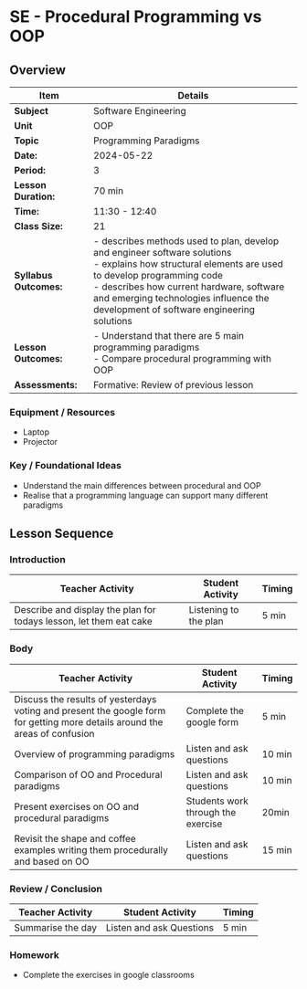 # SE - Procedural Programming vs OOP

## Overview

| Item                       | Details                                                                                                                                                                                                                                                                                  |
| -------------------------- | ---------------------------------------------------------------------------------------------------------------------------------------------------------------------------------------------------------------------------------------------------------------------------------------- |
| **Subject**                | Software Engineering                                                                                                                                                                                                                                                                     |
| **Unit**                   | OOP                                                                                                                                                                                                                                                                                      |
| **Topic**                  | Programming Paradigms                                                                                                                                                                                                                                                                    |
| **Date:**                  | 2024-05-22                                                                                                                                                                                                                                                                               |
| **Period:**                | 3                                                                                                                                                                                                                                                                                        |
| **Lesson Duration:**<br>   | 70 min                                                                                                                                                                                                                                                                                   |
| **Time:**<br>              | 11:30 - 12:40                                                                                                                                                                                                                                                                            |
| **Class Size:**<br>        | 21                                                                                                                                                                                                                                                                                       |
| **Syllabus Outcomes:**<br> | - describes methods used to plan, develop and engineer software solutions<br>- explains how structural elements are used to develop programming code<br>- describes how current hardware, software and emerging technologies influence the development of software engineering solutions |
| **Lesson Outcomes:**       | - Understand that there are 5 main programming paradigms<br>- Compare procedural programming with OOP                                                                                                                                                                                    |
| **Assessments:**           | Formative: Review of previous lesson                                                                                                                                                                                                                                                     |

### Equipment / Resources
- Laptop
- Projector

### Key / Foundational Ideas
- Understand the main differences between procedural and OOP
- Realise that a programming language can support many different paradigms

## Lesson Sequence
### Introduction
| Teacher Activity                                                               | Student Activity      | Timing |
| ------------------------------------------------------------------------------ | --------------------- | ------ |
| Describe and display the plan for todays lesson, let them eat cake | Listening to the plan | 5 min  |

### Body
| Teacher Activity                                                                                                            | Student Activity                   | Timing |
| --------------------------------------------------------------------------------------------------------------------------- | ---------------------------------- | ------ |
| Discuss the results of yesterdays voting and present the google form for getting more details around the areas of confusion | Complete the google form           | 5 min  |
| Overview of programming paradigms                                                                                           | Listen and ask questions           | 10 min |
| Comparison of OO and Procedural paradigms                                                                                   | Listen and ask questions           | 10 min |
| Present exercises on OO and procedural paradigms                                                                            | Students work through the exercise | 20min  |
| Revisit the shape and coffee examples writing them procedurally and based on OO                                             | Listen and ask questions           | 15 min |

### Review / Conclusion
| Teacher Activity  | Student Activity         | Timing |
| ----------------- | ------------------------ | ------ |
| Summarise the day | Listen and ask Questions | 5 min  |

### Homework
- Complete the exercises in google classrooms